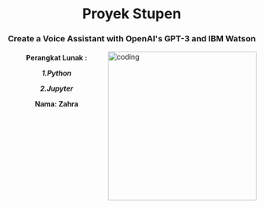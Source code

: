 <h1 align="center">Proyek Stupen</h1>
<h3 align="center">Create a Voice Assistant with OpenAI's GPT-3 and IBM Watson</h3>
<img align="right" alt="coding" width="300" src="https://i.pinimg.com/originals/24/ff/55/24ff553a23d3ab9d7014a49aad32e112.gif"> 



<h4 align="center">
Perangkat Lunak :

  *1.Python*

 *2.Jupyter*




Nama: **Zahra**
</h4>
<p align="left">
</p>
